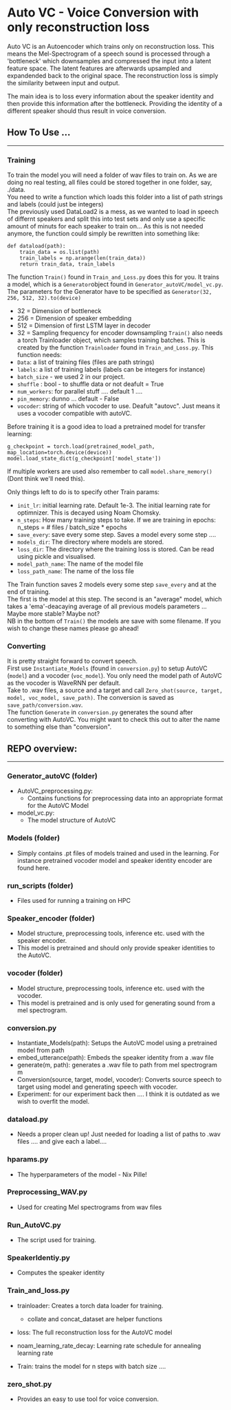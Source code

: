 # Auto VC - Voice Conversion with only reconstruction loss
Auto VC is an Autoencoder which trains only on reconstruction loss. This means the Mel-Spectrogram of a speech sound is processed through a 'bottleneck' which downsamples and compressed the input into a latent feature space. The latent features are afterwards upsampled and expandended back to the original space.
The reconstruction loss is simply the similarity between input and output.

The main idea is to loss every information about the speaker identity and then provide this information after the bottleneck. Providing the identity of a different speaker should thus result in voice conversion.

## How To Use ... 
--------
### Training
To train the model you will need a folder of wav files to train on. As we are doing no real testing, all files could be stored together in one folder, say, ./data. <br/>
You need to write a function which loads this folder into a list of path strings and labels (could just be integers) <br/>
The previously used DataLoad2 is a mess, as we wanted to load in speech of differnt speakers and split this into test sets and only use a specific amount of minuts for each speaker to train on... As this is not needed anymore, the function could simply be rewritten into something like:
```
def dataload(path):
    train_data = os.list(path)
    train_labels = np.arange(len(train_data))
    return train_data, train_labels
```
The function `Train()` found in `Train_and_Loss.py` does this for you. It trains a model, which is a `Generator`object found in `Generator_autoVC/model_vc.py`. The parameters for the Generator have to be specified as `Generator(32, 256, 512, 32).to(device)`
- 32 = Dimension of bottleneck
- 256 = Dimension of speaker embedding
- 512 = Dimension of first LSTM layer in decoder
- 32 = Sampling frequency for encoder downsampling
`Train()` also needs a torch Trainloader object, which samples training batches. This is created by the function `Trainloader` found in `Train_and_Loss.py`.
This function needs:
- `Data`: a list of training files (files are path strings)
- `labels`: a list of training labels (labels can be integers for instance)
- `batch_size` - we used 2 in our project.
- `shuffle` : bool - to shuffle data or not deafult = True  
- `num_workers`: for parallel stuff .... default 1 ....
- `pin_memory`: dunno ... default - False
- `vocoder`: string of which vocoder to use. Deafult "autovc". Just means it uses a vocoder compatible with autoVC.

Before training it is a good idea to load a pretrained model for transfer learning:
```
g_checkpoint = torch.load(pretrained_model_path, map_location=torch.device(device))
model.load_state_dict(g_checkpoint['model_state'])
```
If multiple workers are used also remember to call `model.share_memory()` (Dont think we'll need this).

Only things left to do is to specify other Train params:
- `init_lr`: initial learning rate. Default 1e-3. The initial learning rate for optimnizer. This is decayed using Noam Chomsky.
- `n_steps`: How many training steps to take. If we are training in epochs: n_steps = # files / batch_size * epochs
- `save_every`: save every some step. Saves a model every some step ....
- `models_dir`: The directory where models are stored.
- `loss_dir`: The directory where the training loss is stored. Can be read using pickle and visualised.
- `model_path_name`: The name of the model file
- `loss_path_name`: The name of the loss file

The Train function saves 2 models every some step `save_every` and at the end of training. <br/>
The first is the model at this step. The second is an "average" model, which takes a 'ema'-deacaying average of all previous models parameters ... Maybe more stable? Maybe not? <br/>
NB in the bottom of `Train()` the models are save with some filename. If you wish to change these names please go ahead!

### Converting
It is pretty straight forward to convert speech. <br/>
First use `Instantiate_Models` (found in `conversion.py`) to setup AutoVC (`model`) and a vocoder (`voc_model`). You only need the model path of AutoVC as the vocoder is WaveRNN per default. <br/>
Take to .wav files, a source and a target and call `Zero_shot(source, target, model, voc_model, save_path)`. The conversion is saved as `save_path/conversion.wav`. <br/>
The function `Generate` in `conversion.py` generates the sound after converting with AutoVC. You might want to check this out to alter the name to something else than "conversion".

## REPO overview:
-------
### Generator_autoVC (folder)
- AutoVC_preprocessing.py:
    - Contains functions for preprocessing data into an appropriate format for the AutoVC Model
- model_vc.py:
    - The model structure of AutoVC


### Models (folder)
- Simply contains .pt files of models trained and used in the learning. For instance pretrained vocoder model and speaker identity encoder are found here.

### run_scripts (folder)
- Files used for running a training on HPC

### Speaker_encoder (folder)
- Model structure, preprocessing tools, inference etc. used with the speaker encoder.
- This model is pretrained and should only provide speaker identities to the AutoVC.

### vocoder (folder)
- Model structure, preprocessing tools, inference etc. used with the vocoder.
- This model is pretrained and is only used for generating sound from a mel spectrogram.


### conversion.py
- Instantiate_Models(path): Setups the AutoVC model using a pretrained model from path
- embed_utterance(path): Embeds the speaker identity from a .wav file
- generate(m, path): generates a .wav file to path from mel spectrogram m
- Conversion(source, target, model, vocoder): Converts source speech to target using model and generating speech with vocoder.
- Experiment: for our experiment back then .... I think it is outdated as we wish to overfit the model.

### dataload.py
- Needs a proper clean up! Just needed for loading a list of paths to .wav files .... and give each a label....

### hparams.py
- The hyperparameters of the model - Nix Pille!

### Preprocessing_WAV.py
- Used for creating Mel spectrograms from wav files

### Run_AutoVC.py
- The script used for training.

### SpeakerIdentiy.py
- Computes the speaker identity

### Train_and_loss.py
- trainloader: Creates a torch data loader for training.
    - collate and concat_dataset are helper functions

- loss: The full reconstruction loss for the AutoVC model
- noam_learning_rate_decay: Learning rate schedule for annealing learning rate
- Train: trains the model for n steps with batch size ....

### zero_shot.py
- Provides an easy to use tool for voice conversion.
